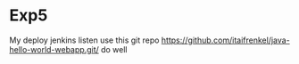 # Exp5
My deploy jenkins 
listen use this git repo https://github.com/itaifrenkel/java-hello-world-webapp.git/
do well 
